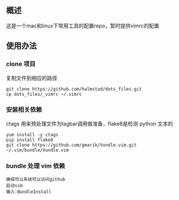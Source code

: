 ## 概述
这是一个mac和linux下常用工具的配置repo，暂时提供vimrc的配置
## 使用办法
### clone 项目
复制文件到相应的路径
```
git clone https://github.com/halmstad/dots_files.git
cp dots_files/_vimrc ~/.vimrc
```
### 安装相关依赖
ctags 用来预处理文件为tagbar调用做准备，flake8是检测 python 文本的
```
yum install -y ctags
pip install flake8
git clone https://github.com/gmarik/Vundle.vim.git ~/.vim/bundle/Vundle.vim
```
### bundle 处理 vim 依赖
```
确保可以系统可以访问github
启动vim
输入:BundleInstall
```
